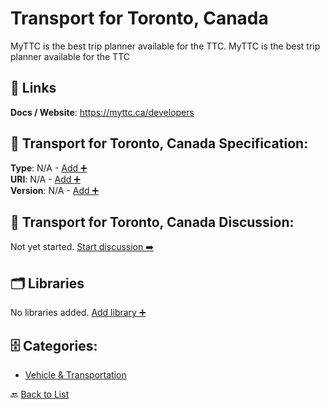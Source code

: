 # Transport for Toronto, Canada

MyTTC is the best trip planner available for the TTC.  MyTTC is the best trip planner available for the TTC

##  🔗 Links
**Docs / Website**: https://myttc.ca/developers

## 🧬 Transport for Toronto, Canada Specification:
**Type**: N/A - [Add ➕](https://github.com/apis-list/apis-list/edit/main/apis.yaml#L20066)  
**URI**: N/A - [Add ➕](https://github.com/apis-list/apis-list/edit/main/apis.yaml#L20066)  
**Version**: N/A - [Add ➕](https://github.com/apis-list/apis-list/edit/main/apis.yaml#L20066)

## 💬 Transport for Toronto, Canada Discussion:
Not yet started. [Start discussion ➡️](https://github.com/apis-list/apis-list/discussions/new)

## 🗂️ Libraries

No libraries added. [Add library ➕](https://github.com/apis-list/apis-list/edit/main/apis.yaml#L20066)    


## 🗄️ Categories:
- [Vehicle & Transportation](https://github.com/apis-list/apis-list#vehicle--transportation-)

🔙  [Back to List](https://github.com/apis-list/apis-list)
